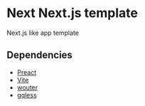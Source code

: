# Next Next.js template

Next.js like app template

## Dependencies

- [Preact](https://preactjs.com/)
- [Vite](https://vitejs.dev)
- [wouter](https://github.com/molefrog/wouter)
- [gqless](https://gqless.com/)
